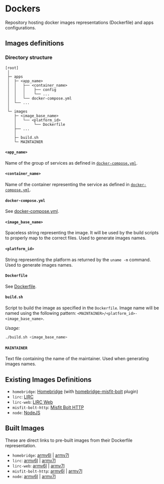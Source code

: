 # Dockers

Repository hosting docker images representations (Dockerfile) and apps configurations.


## Images definitions

### Directory structure

```
[root]
 │
 ├─ apps
 │  ├─ <app_name>
 │  │   ├── <container_name>
 │  │   │    ├── config
 │  │   │    └── ...
 │  │   └── docker-compose.yml
 │  └── ...
 │
 └─ images
    ├─ <image_base_name>
    │   └── <platform_id>
    │        └── Dockerfile
    ├── ...
    │
    ├─ build.sh
    └─ MAINTAINER
```

#### `<app_name>`

Name of the group of services as defined in [`docker-compose.yml`](#docker-composeyml).

#### `<container_name>`

Name of the container representing the service as defined in [`docker-compose.yml`](#docker-composeyml).

#### `docker-compose.yml`

See [docker-compose.yml](https://docs.docker.com/compose/compose-file/).

#### `<image_base_name>`

Spaceless string representing the image. It will be used by the build scripts to properly map to the correct files. Used to generate images names.

#### `<platform_id>`

String representing the platform as returned by the `uname -m` command. Used to generate images names.

#### `Dockerfile`

See [Dockerfile](https://docs.docker.com/engine/reference/builder/).

#### `build.sh`

Script to build the image as specified in the `Dockerfile`. Image name will be named using the following pattern: `<MAINTAINER>/<platform_id>-<image_base_name>`.

*Usage:*
```bash
./build.sh <image_base_name>
```

#### `MAINTAINER`

Text file containing the name of the maintainer. Used when generating images names.


## Existing Images Definitions

- `homebridge`: [Homebridge](https://github.com/nfarina/homebridge) (with [homebridge-misfit-bolt](https://github.com/flochtililoch/homebridge-misfit-bolt) plugin)
- `lirc`: [LIRC](http://lirc.org)
- `lirc-web`: [LIRC Web](https://github.com/alexbain/lirc_web)
- `misfit-bolt-http`: [Misfit Bolt HTTP](https://github.com/flochtililoch/misfit-bolt-http)
- `node`: [NodeJS](https://nodejs.org/en/)


## Built Images

These are direct links to pre-built images from their Dockerfile representation.

- `homebridge`: [armv6l](https://hub.docker.com/r/flochtililoch/armv6l-homebridge/) | [armv7l](https://hub.docker.com/r/flochtililoch/armv7l-homebridge/)
- `lirc`: [armv6l](https://hub.docker.com/r/flochtililoch/armv6l-lirc/) | [armv7l](https://hub.docker.com/r/flochtililoch/armv7l-lirc/)
- `lirc-web`: [armv6l](https://hub.docker.com/r/flochtililoch/armv6l-lirc-web/) | [armv7l](https://hub.docker.com/r/flochtililoch/armv7l-lirc-web/)
- `misfit-bolt-http`: [armv6l](https://hub.docker.com/r/flochtililoch/armv6l-misfit-bolt-http/) | [armv7l](https://hub.docker.com/r/flochtililoch/armv7l-misfit-bolt-http/)
- `node`: [armv6l](https://hub.docker.com/r/flochtililoch/armv6l-node/) | [armv7l](https://hub.docker.com/r/flochtililoch/armv7l-node/)
